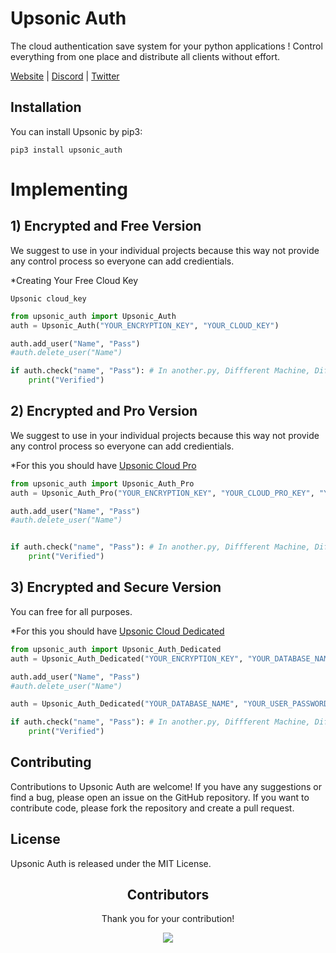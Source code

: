 # Upsonic Auth

The cloud authentication save system for your python applications ! Control everything from one place and distribute all clients without effort.

[Website](https://upsonic.co/upsonic-auth) | [Discord](https://discord.gg/) | [Twitter](https://twitter.com/upsonic)




## Installation
You can install Upsonic by pip3:

```console
pip3 install upsonic_auth
```




# Implementing

## 1) Encrypted and Free Version
We suggest to use in your individual projects because this way not provide any control process so everyone can add credientials.

*Creating Your Free Cloud Key
```console
Upsonic cloud_key
```

```python
from upsonic_auth import Upsonic_Auth
auth = Upsonic_Auth("YOUR_ENCRYPTION_KEY", "YOUR_CLOUD_KEY")

auth.add_user("Name", "Pass")
#auth.delete_user("Name")

if auth.check("name", "Pass"): # In another.py, Diffferent Machine, Different Environment
    print("Verified")
```


## 2) Encrypted and Pro Version
We suggest to use in your individual projects because this way not provide any control process so everyone can add credientials.

*For this you should have [Upsonic Cloud Pro](https://docs.upsonic.co/upsonic_cloud.html#cloud-pro--)

```python
from upsonic_auth import Upsonic_Auth_Pro
auth = Upsonic_Auth_Pro("YOUR_ENCRYPTION_KEY", "YOUR_CLOUD_PRO_KEY", "YOUR_ACCESS_KEY")

auth.add_user("Name", "Pass")
#auth.delete_user("Name")


if auth.check("name", "Pass"): # In another.py, Diffferent Machine, Different Environment
    print("Verified")
```

## 3) Encrypted and Secure Version
You can free for all purposes.


*For this you should have [Upsonic Cloud Dedicated](https://docs.upsonic.co/upsonic_cloud.html#cloud-dedicated)


```python
from upsonic_auth import Upsonic_Auth_Dedicated
auth = Upsonic_Auth_Dedicated("YOUR_ENCRYPTION_KEY", "YOUR_DATABASE_NAME", "YOUR_ADMIN_PASSWORD", "YOUR_DEDICATED_KEY")

auth.add_user("Name", "Pass")
#auth.delete_user("Name")

auth = Upsonic_Auth_Dedicated("YOUR_DATABASE_NAME", "YOUR_USER_PASSWORD", "YOUR_DEDICATED_KEY")

if auth.check("name", "Pass"): # In another.py, Diffferent Machine, Different Environment and CUSTOMER
    print("Verified")
```





## Contributing
Contributions to Upsonic Auth are welcome! If you have any suggestions or find a bug, please open an issue on the GitHub repository. If you want to contribute code, please fork the repository and create a pull request.

## License
Upsonic Auth is released under the MIT License.

<h2 align="center">
    Contributors
</h2>
<p align="center">
    Thank you for your contribution!
</p>
<p align="center">
    <a href="https://github.com/Upsonic/Upsonic-Auth/graphs/contributors">
      <img src="https://contrib.rocks/image?repo=Upsonic/Upsonic-Auth" />
    </a>
</p>
